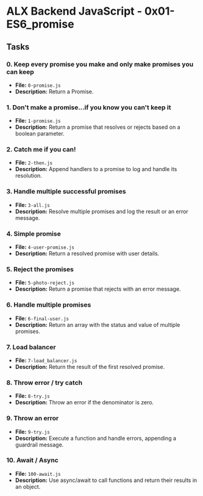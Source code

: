 # ALX Backend JavaScript - 0x01-ES6_promise

## Tasks

### 0. Keep every promise you make and only make promises you can keep
- **File:** `0-promise.js`
- **Description:** Return a Promise.

### 1. Don't make a promise...if you know you can't keep it
- **File:** `1-promise.js`
- **Description:** Return a promise that resolves or rejects based on a boolean parameter.

### 2. Catch me if you can!
- **File:** `2-then.js`
- **Description:** Append handlers to a promise to log and handle its resolution.

### 3. Handle multiple successful promises
- **File:** `3-all.js`
- **Description:** Resolve multiple promises and log the result or an error message.

### 4. Simple promise
- **File:** `4-user-promise.js`
- **Description:** Return a resolved promise with user details.

### 5. Reject the promises
- **File:** `5-photo-reject.js`
- **Description:** Return a promise that rejects with an error message.

### 6. Handle multiple promises
- **File:** `6-final-user.js`
- **Description:** Return an array with the status and value of multiple promises.

### 7. Load balancer
- **File:** `7-load_balancer.js`
- **Description:** Return the result of the first resolved promise.

### 8. Throw error / try catch
- **File:** `8-try.js`
- **Description:** Throw an error if the denominator is zero.

### 9. Throw an error
- **File:** `9-try.js`
- **Description:** Execute a function and handle errors, appending a guardrail message.

### 10. Await / Async
- **File:** `100-await.js`
- **Description:** Use async/await to call functions and return their results in an object.
